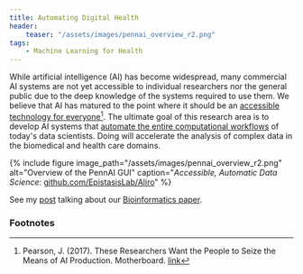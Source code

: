 ```yaml
---
title: Automating Digital Health
header:
    teaser: "/assets/images/pennai_overview_r2.png"
tags: 
    - Machine Learning for Health
---
```


While artificial intelligence (AI) has become widespread, many commercial AI systems are not yet accessible to individual researchers nor the general public due to the deep knowledge of the systems required to use them. 
We believe that AI has matured to the point where it should be an [accessible technology for everyone](/publications/#olsonSystemAccessibleArtificial2017)[^1]. 
The ultimate goal of this research area is to develop AI systems that [automate the entire computational workflows](/publications/#lacavaEvaluatingRecommenderSystems202) of today's data scientists. 
Doing will accelerate the analysis of complex data in the biomedical and health care domains. 

{% include figure 
image_path="/assets/images/pennai_overview_r2.png" alt="Overview of the PennAI GUI" 
caption="*Accessible, Automatic Data Science*: [github.com/EpistasisLab/Aliro](https://github.com/EpistasisLab/Aliro/)" 
%}


See my [post](http://williamlacava.com/research/pennai-paper) talking about our [Bioinformatics paper](/publications/#lacavaEvaluatingRecommenderSystems2023). 


<h3 class="archive__subtitle">Footnotes</h3>


[^1]: Pearson, J. (2017). These Researchers Want the People to Seize the Means of AI Production.  Motherboard.  [link](https://motherboard.vice.com/en_us/article/z4jb9j/researchers-want-people-to-seize-the-means-of-ai-production-penn-ai)